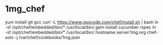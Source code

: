 1mg_chef
========
yum install git gcc
curl -L https://www.opscode.com/chef/install.sh | bash
ln -sf /opt/chef/embedded/bin/* /usr/local/bin/
gem install cucumber rspec
ln -sf /opt/chef/embedded/bin/* /usr/local/bin/
hostname server.1mg.org
chef-solo -j /var/chef/cookbooks/1mg.json
